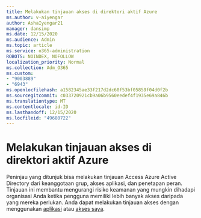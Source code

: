 ```yaml
---
title: Melakukan tinjauan akses di direktori aktif Azure
ms.author: v-aiyengar
author: AshaIyengar21
manager: dansimp
ms.date: 12/15/2020
ms.audience: Admin
ms.topic: article
ms.service: o365-administration
ROBOTS: NOINDEX, NOFOLLOW
localization_priority: Normal
ms.collection: Adm_O365
ms.custom:
- "9003889"
- "6943"
ms.openlocfilehash: a1582345ae33f217d2dc60f53bf05859f04d0f2b
ms.sourcegitcommit: c033720921cb9a06b9560eedef4f1935e69a846b
ms.translationtype: MT
ms.contentlocale: id-ID
ms.lasthandoff: 12/15/2020
ms.locfileid: "49680722"
---
```

# <a name="perform-access-reviews-in-azure-active-directory"></a>Melakukan tinjauan akses di direktori aktif Azure

Peninjau yang ditunjuk bisa melakukan tinjauan Access Azure Active Directory dari keanggotaan grup, akses aplikasi, dan penetapan peran. Tinjauan ini membantu mengurangi risiko keamanan yang mungkin dihadapi organisasi Anda ketika pengguna memiliki lebih banyak akses daripada yang mereka perlukan. Anda dapat melakukan tinjauan akses dengan menggunakan [aplikasi](https://go.microsoft.com/fwlink/?linkid=2134605) atau [akses saya](https://go.microsoft.com/fwlink/?linkid=2134505).